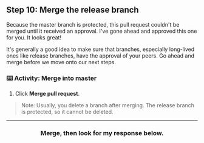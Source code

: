 ## Step 10: Merge the release branch

Because the master branch is protected, this pull request couldn't be merged until it received an approval. I've gone ahead and approved this one for you. It looks great!

It's generally a good idea to make sure that branches, especially long-lived ones like release branches, have the approval of your peers. Go ahead and merge before we move onto our next steps.

### :keyboard: Activity: Merge into master

1. Click **Merge pull request**.

> Note: Usually, you delete a branch after merging. The release branch is protected, so it cannot be deleted.

<hr>
<h3 align="center">Merge, then look for my response below.</h3>
